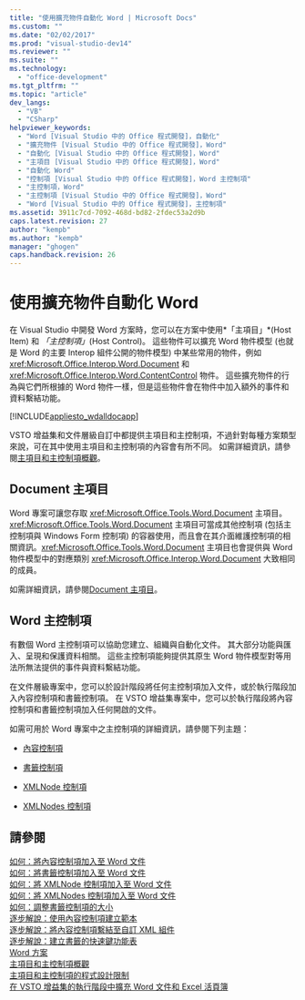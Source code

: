 ```yaml
---
title: "使用擴充物件自動化 Word | Microsoft Docs"
ms.custom: ""
ms.date: "02/02/2017"
ms.prod: "visual-studio-dev14"
ms.reviewer: ""
ms.suite: ""
ms.technology: 
  - "office-development"
ms.tgt_pltfrm: ""
ms.topic: "article"
dev_langs: 
  - "VB"
  - "CSharp"
helpviewer_keywords: 
  - "Word [Visual Studio 中的 Office 程式開發]，自動化"
  - "擴充物件 [Visual Studio 中的 Office 程式開發]，Word"
  - "自動化 [Visual Studio 中的 Office 程式開發]，Word"
  - "主項目 [Visual Studio 中的 Office 程式開發]，Word"
  - "自動化 Word"
  - "控制項 [Visual Studio 中的 Office 程式開發]，Word 主控制項"
  - "主控制項，Word"
  - "主控制項 [Visual Studio 中的 Office 程式開發]，Word"
  - "Word [Visual Studio 中的 Office 程式開發]，主控制項"
ms.assetid: 3911c7cd-7092-468d-bd82-2fdec53a2d9b
caps.latest.revision: 27
author: "kempb"
ms.author: "kempb"
manager: "ghogen"
caps.handback.revision: 26
---
```

# 使用擴充物件自動化 Word
  在 Visual Studio 中開發 Word 方案時，您可以在方案中使用*「主項目」*\(Host Item\) 和 *「主控制項」*\(Host Control\)。 這些物件可以擴充 Word 物件模型 \(也就是 Word 的主要 Interop 組件公開的物件模型\) 中某些常用的物件，例如 <xref:Microsoft.Office.Interop.Word.Document> 和 <xref:Microsoft.Office.Interop.Word.ContentControl> 物件。 這些擴充物件的行為與它們所根據的 Word 物件一樣，但是這些物件會在物件中加入額外的事件和資料繫結功能。  
  
 [!INCLUDE[appliesto_wdalldocapp](../vsto/includes/appliesto-wdalldocapp-md.md)]  
  
 VSTO 增益集和文件層級自訂中都提供主項目和主控制項，不過針對每種方案類型來說，可在其中使用主項目和主控制項的內容會有所不同。 如需詳細資訊，請參閱[主項目和主控制項概觀](../vsto/host-items-and-host-controls-overview.md)。  
  
## Document 主項目  
 Word 專案可讓您存取 <xref:Microsoft.Office.Tools.Word.Document> 主項目。<xref:Microsoft.Office.Tools.Word.Document> 主項目可當成其他控制項 \(包括主控制項與 Windows Form 控制項\) 的容器使用，而且會在其介面維護控制項的相關資訊。<xref:Microsoft.Office.Tools.Word.Document> 主項目也會提供與 Word 物件模型中的對應類別 <xref:Microsoft.Office.Interop.Word.Document> 大致相同的成員。  
  
 如需詳細資訊，請參閱[Document 主項目](../vsto/document-host-item.md)。  
  
## Word 主控制項  
 有數個 Word 主控制項可以協助您建立、組織與自動化文件。 其大部分功能與匯入、呈現和保護資料相關。 這些主控制項能夠提供其原生 Word 物件模型對等用法所無法提供的事件與資料繫結功能。  
  
 在文件層級專案中，您可以於設計階段將任何主控制項加入文件，或於執行階段加入內容控制項和書籤控制項。 在 VSTO 增益集專案中，您可以於執行階段將內容控制項和書籤控制項加入任何開啟的文件。  
  
 如需可用於 Word 專案中之主控制項的詳細資訊，請參閱下列主題：  
  
-   [內容控制項](../vsto/content-controls.md)  
  
-   [書籤控制項](../vsto/bookmark-control.md)  
  
-   [XMLNode 控制項](../vsto/xmlnode-control.md)  
  
-   [XMLNodes 控制項](../vsto/xmlnodes-control.md)  
  
## 請參閱  
 [如何：將內容控制項加入至 Word 文件](../vsto/how-to-add-content-controls-to-word-documents.md)   
 [如何：將書籤控制項加入至 Word 文件](../vsto/how-to-add-bookmark-controls-to-word-documents.md)   
 [如何：將 XMLNode 控制項加入至 Word 文件](../vsto/how-to-add-xmlnode-controls-to-word-documents.md)   
 [如何：將 XMLNodes 控制項加入至 Word 文件](../vsto/how-to-add-xmlnodes-controls-to-word-documents.md)   
 [如何：調整書籤控制項的大小](../vsto/how-to-resize-bookmark-controls.md)   
 [逐步解說：使用內容控制項建立範本](../vsto/walkthrough-creating-a-template-by-using-content-controls.md)   
 [逐步解說：將內容控制項繫結至自訂 XML 組件](../vsto/walkthrough-binding-content-controls-to-custom-xml-parts.md)   
 [逐步解說：建立書籤的快速鍵功能表](../vsto/walkthrough-creating-shortcut-menus-for-bookmarks.md)   
 [Word 方案](../vsto/word-solutions.md)   
 [主項目和主控制項概觀](../vsto/host-items-and-host-controls-overview.md)   
 [主項目和主控制項的程式設計限制](../vsto/programmatic-limitations-of-host-items-and-host-controls.md)   
 [在 VSTO 增益集的執行階段中擴充 Word 文件和 Excel 活頁簿](../vsto/extending-word-documents-and-excel-workbooks-in-vsto-add-ins-at-run-time.md)  
  
  